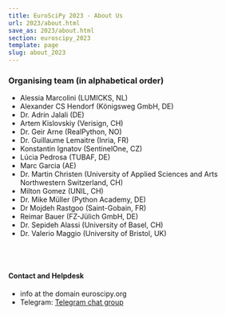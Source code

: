 ```yaml
---
title: EuroSciPy 2023 - About Us
url: 2023/about.html
save_as: 2023/about.html
section: euroscipy_2023
template: page
slug: about_2023
---
```


### Organising team (in alphabetical order)

- Alessia Marcolini (LUMICKS, NL)
- Alexander CS Hendorf (Königsweg GmbH, DE)
- Dr. Adrin Jalali (DE)
- Artem Kislovskiy (Verisign, CH)
- Dr. Geir Arne (RealPython, NO)
- Dr. Guillaume Lemaitre (Inria, FR)
- Konstantin Ignatov (SentinelOne, CZ)
- Lúcia Pedrosa (TUBAF, DE)
- Marc Garcia (AE)
- Dr. Martin Christen (University of Applied Sciences and Arts Northwestern Switzerland, CH)
- Milton Gomez (UNIL, CH)
- Dr. Mike Müller (Python Academy, DE)
- Dr Mojdeh Rastgoo (Saint-Gobain, FR)
- Reimar Bauer (FZ-Jülich GmbH, DE)
- Dr. Sepideh Alassi (University of Basel, CH)
- Dr. Valerio Maggio (University of Bristol, UK)

</br>
</br>

#### Contact and Helpdesk

- info at the domain euroscipy.org
- Telegram: [Telegram chat group](https://t.me/euroscipy)

</br>
</br>
